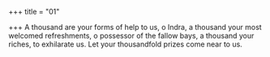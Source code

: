 +++
title = "01"

+++
A thousand are your forms of help to us, o Indra, a thousand your most  welcomed refreshments, o possessor of the fallow bays,
a thousand your riches, to exhilarate us. Let your thousandfold prizes  come near to us.